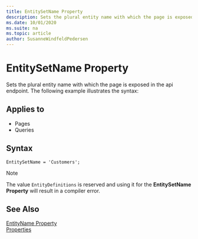 ```yaml
---
title: EntitySetName Property
description: Sets the plural entity name with which the page is exposed in the api endpoint.
ms.date: 10/01/2020
ms.suite: na
ms.topic: article
author: SusanneWindfeldPedersen
---
```


# EntitySetName Property

Sets the plural entity name with which the page is exposed in the api endpoint. The following example illustrates the syntax:
    
## Applies to  
  
- Pages    
- Queries  
 
## Syntax

```AL
EntitySetName = 'Customers';
```

> [!NOTE]
> The value `EntityDefinitions` is reserved and using it for the **EntitySetName Property** will result in a compiler error.

## See Also

[EntityName Property](devenv-entityname-property.md)  
[Properties](devenv-properties.md)  
